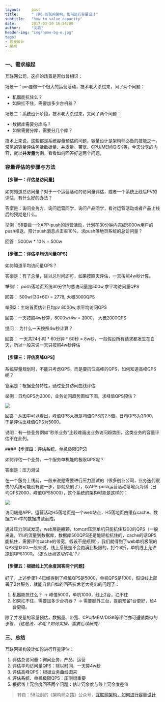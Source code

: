 ```yaml
---
layout:     post
title:      "（转）互联网架构，如何进行容量设计"
subtitle:   "how to value capacity"
date:       2017-03-20 16:54:00
author:     "沈歌"
header-img: "img/home-bg-o.jpg"
tags:
- 容量设计
- 架构
---
```


### 一、需求缘起

互联网公司，这样的场景是否似曾相识：

场景一：pm要做一个很大的运营活动，技术老大杀过来，问了两个问题：

- 机器能抗住么？
- 如果扛不住，需要加多少台机器？

场景二：系统设计阶段，技术老大杀过来，又问了两个问题：

- 数据库需要分库吗？
- 如果需要分库，需要分几个库？

技术上来说，这些都是系统容量预估的问题，容量设计是架构师必备的技能之一。常见的容量评估包括数据量、并发量、带宽、CPU/MEM/DISK等，今天分享的内容，就以**并发量**为例，看看如何回答好这两个问题。

### 容量评估的步骤与方法

#### 【步骤一：评估总访问量】

如何知道总访问量？对于一个运营活动的访问量评估，或者一个系统上线后PV的评估，有什么好的办法？

答案是：询问业务方，询问运营同学，询问产品同学，看对运营活动或者产品上线后的预期是什么。

举例：58要做一个APP-push的运营活动，计划在30分钟内完成5000w用户的push推送，预计push消息点击率10%，求push落地页系统的总访问量？

回答：5000w * 10% = 500w

#### 【步骤二：评估平均访问量QPS】

如何知道平均访问量QPS？

答案是：有了总量，除以总时间即可，如果按照天评估，一天按照4w秒计算。

举例1： push落地页系统30分钟的总访问量是500w,求平均访问量QPS

回答： 500w/(30*60) = 2778, 大概3000QPS

举例2：主站首页估计日均pv 8000w,求平均访问QPS

回答：一天按照4w秒算，8000w/4w = 2000， 大概2000QPS

提问： 为什么一天按照4w秒计算？

回答： 一天共24小时 * 60分钟 * 60秒 = 8w秒，一般假设所有请求都发生在白天，所以一般来说一天只按照4w秒评估

#### 【步骤三：评估高峰QPS】

系统容量规划时，不能只考虑QPS，而是要抗住高峰的QPS，如何知道高峰QPS呢？

答案是：根据业务特性，通过业务访问曲线评估

举例：日均QPS为2000，业务访问趋势图如下图，求峰值QPS预估？

![](https://shenpengyan.github.io/img/in-post/how-to-value-capacity/line-graph.jpeg)

回答：从图中可以看出，峰值QPS大概是均值QPS的2.5倍，日均QPS为2000，于是评估出峰值QPS为5000。

说明：有一些业务例如“秒杀业务”比较难画出业务访问趋势图，这类业务的容量评估不在此列。

####【步骤四：评估系统、单机极限QPS】

如何评估一个业务，一个服务单机能的极限QPS呢？

答案是：压力测试

在一个服务上线前，一般来说是需要进行压力测试的（很多创业公司，业务迭代很快的系统可能没有这一步，那就悲剧了），以APP-push运营活动落地页为例（日均QPS2000，峰值QPS5000），这个系统的架构可能是这样的：

![](https://shenpengyan.github.io/img/in-post/how-to-value-capacity/structure.png)

访问端是APP，运营活动H5落地页是一个web站点，H5落地页由缓存cache、数据库db中的数据拼装而成。

通过压力测试发现，web层是瓶颈，tomcat压测单机只能抗住1200的QPS（一般来说，1%的流量到数据库，数据库500QPS还是能轻松抗住的，cache的话QPS能抗住，需要评估cache的带宽，假设不是瓶颈），我们就得到了web单机极限的QPS是1200.一般来说，线上系统是不会跑满到极限的，打个8折，单机线上允许跑到QPS1000。*（怎么压测各组件呢？）*

#### 【步骤五：根据线上冗余度回答两个问题】

好了，上述步骤1-4已经得到了峰值QPS是5000，单机QPS是1000，假设线上部署了2台服务，就能自信自如的回答技术老大提出的问题了：

1. 机器能抗住么？ -> 峰值5000，单机1000，线上2台，扛不住
2. 如果扛不住，需要加多少台机器？ -> 需要额外三台，提前预留1台更好，给4台更稳。

除了并发量的容量预估，数据量、带宽、CPU/MEM/DISK等评估亦可遵循类似的步骤。*（这是法，术呢？如何实操，需要后续研究）*

### 三、总结

互联网架构设计如何进行容量评估：

1. 评估总访问量：询问业务、产品、运营
2. 评估平均访问量QPS：除以时间，一天算4w秒
3. 评估高峰QPS：根据业务曲线图来
4. 评估系统、单机极限QPS：压测很重要
5. 根据线上冗余度回答两个问题：估计冗余度与线上冗余度差值



> 转自：58沈剑的《架构师之路》公众号，[互联网架构，如何进行容量设计](http://mp.weixin.qq.com/s?__biz=MjM5ODYxMDA5OQ==&mid=2651959542&idx=1&sn=2494bbea9a855e0e1c3ccd6d2562a600&scene=21#wechat_redirect)







